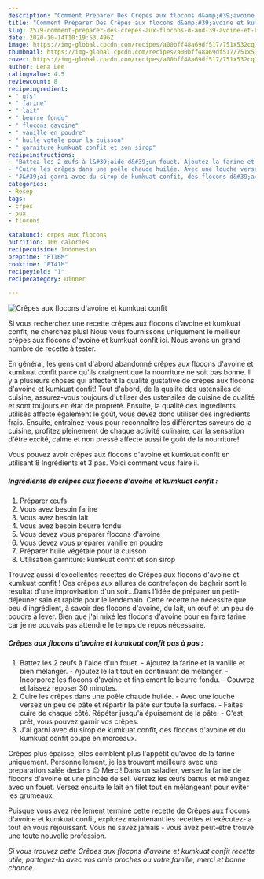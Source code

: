 ```yaml
---
description: "Comment Préparer Des Crêpes aux flocons d&amp;#39;avoine et kumkuat confit"
title: "Comment Préparer Des Crêpes aux flocons d&amp;#39;avoine et kumkuat confit"
slug: 2579-comment-preparer-des-crepes-aux-flocons-d-and-39-avoine-et-kumkuat-confit
date: 2020-10-14T10:19:53.496Z
image: https://img-global.cpcdn.com/recipes/a00bff48a69df517/751x532cq70/crepes-aux-flocons-davoine-et-kumkuat-confit-photo-principale-de-la-recette.jpg
thumbnail: https://img-global.cpcdn.com/recipes/a00bff48a69df517/751x532cq70/crepes-aux-flocons-davoine-et-kumkuat-confit-photo-principale-de-la-recette.jpg
cover: https://img-global.cpcdn.com/recipes/a00bff48a69df517/751x532cq70/crepes-aux-flocons-davoine-et-kumkuat-confit-photo-principale-de-la-recette.jpg
author: Lena Lee
ratingvalue: 4.5
reviewcount: 8
recipeingredient:
- " ufs"
- " farine"
- " lait"
- " beurre fondu"
- " flocons davoine"
- " vanille en poudre"
- " huile vgtale pour la cuisson"
- " garniture kumkuat confit et son sirop"
recipeinstructions:
- "Battez les 2 œufs à l&#39;aide d&#39;un fouet. Ajoutez la farine et la vanille et bien mélanger. Ajoutez le lait tout en continuant de mélanger. Incorporez les flocons d&#39;avoine et finalement le beurre fondu. Couvrez et laissez reposer 30 minutes."
- "Cuire les crêpes dans une poêle chaude huilée. Avec une louche versez un peu de pâte et répartir la pâte sur toute la surface. Faites cuire de chaque côté. Répéter jusqu&#39;à épuisement de la pâte. C&#39;est prêt, vous pouvez garnir vos crêpes."
- "J&#39;ai garni avec du sirop de kumkuat confit, des flocons d&#39;avoine et du kumkuat confit coupé en morceaux."
categories:
- Resep
tags:
- crpes
- aux
- flocons

katakunci: crpes aux flocons 
nutrition: 106 calories
recipecuisine: Indonesian
preptime: "PT16M"
cooktime: "PT41M"
recipeyield: "1"
recipecategory: Dinner

---
```



![Crêpes aux flocons d&#39;avoine et kumkuat confit](https://img-global.cpcdn.com/recipes/a00bff48a69df517/751x532cq70/crepes-aux-flocons-davoine-et-kumkuat-confit-photo-principale-de-la-recette.jpg)

Si vous recherchez une recette crêpes aux flocons d&#39;avoine et kumkuat confit, ne cherchez plus! Nous vous fournissons uniquement le meilleur crêpes aux flocons d&#39;avoine et kumkuat confit ici. Nous avons un grand nombre de recette à tester.

En général, les gens ont d'abord abandonné crêpes aux flocons d&#39;avoine et kumkuat confit parce qu'ils craignent que la nourriture ne soit pas bonne. Il y a plusieurs choses qui affectent la qualité gustative de crêpes aux flocons d&#39;avoine et kumkuat confit! Tout d'abord, de la qualité des ustensiles de cuisine, assurez-vous toujours d'utiliser des ustensiles de cuisine de qualité et sont toujours en état de propreté. Ensuite, la qualité des ingrédients utilisés affecte également le goût, vous devez donc utiliser des ingrédients frais. Ensuite, entraînez-vous pour reconnaître les différentes saveurs de la cuisine, profitez pleinement de chaque activité culinaire, car la sensation d'être excité, calme et non pressé affecte aussi le goût de la nourriture!

<!--inarticleads1-->

Vous pouvez avoir crêpes aux flocons d&#39;avoine et kumkuat confit en utilisant 8 Ingrédients et 3 pas. Voici comment vous faire il.

##### Ingrédients de crêpes aux flocons d&#39;avoine et kumkuat confit :

1. Préparer  œufs
1. Vous avez besoin  farine
1. Vous avez besoin  lait
1. Vous avez besoin  beurre fondu
1. Vous devez vous préparer  flocons d&#39;avoine
1. Vous devez vous préparer  vanille en poudre
1. Préparer  huile végétale pour la cuisson
1. Utilisation  garniture: kumkuat confit et son sirop


Trouvez aussi d&#39;excellentes recettes de Crêpes aux flocons d&#39;avoine et kumkuat confit ! Ces crêpes aux allures de contrefaçon de baghrir sont le résultat d&#39;une improvisation d&#39;un soir…Dans l&#39;idée de préparer un petit-déjeuner sain et rapide pour le lendemain. Cette recette ne nécessite que peu d&#39;ingrédient, à savoir des flocons d&#39;avoine, du lait, un œuf et un peu de poudre à lever. Bien que j&#39;ai mixé les flocons d&#39;avoine pour en faire farine car je ne pouvais pas attendre le temps de repos nécessaire. 

<!--inarticleads2-->

##### Crêpes aux flocons d&#39;avoine et kumkuat confit pas à pas :

1. Battez les 2 œufs à l&#39;aide d&#39;un fouet. - Ajoutez la farine et la vanille et bien mélanger. - Ajoutez le lait tout en continuant de mélanger. - Incorporez les flocons d&#39;avoine et finalement le beurre fondu. - Couvrez et laissez reposer 30 minutes.
1. Cuire les crêpes dans une poêle chaude huilée. - Avec une louche versez un peu de pâte et répartir la pâte sur toute la surface. - Faites cuire de chaque côté. Répéter jusqu&#39;à épuisement de la pâte. - C&#39;est prêt, vous pouvez garnir vos crêpes.
1. J&#39;ai garni avec du sirop de kumkuat confit, des flocons d&#39;avoine et du kumkuat confit coupé en morceaux.


Crêpes plus épaisse, elles comblent plus l&#39;appétit qu&#39;avec de la farine uniquement. Personnellement, je les trouvent meilleurs avec une preparation salée dedans 😉 Merci! Dans un saladier, versez la farine de flocons d&#39;avoine et une pincée de sel. Versez les œufs battus et mélangez avec un fouet. Versez ensuite le lait en filet tout en mélangeant pour éviter les grumeaux. 

<!--inarticleads1-->

<p>
Puisque vous avez réellement terminé cette recette de Crêpes aux flocons d&#39;avoine et kumkuat confit, explorez maintenant les recettes et exécutez-la tout en vous réjouissant. Vous ne savez jamais - vous avez peut-être trouvé une toute nouvelle profession.
</p>

<p>
<i>Si vous trouvez cette Crêpes aux flocons d&#39;avoine et kumkuat confit recette utile, partagez-la avec vos amis proches ou votre famille, merci et bonne chance.</i>
</p>
